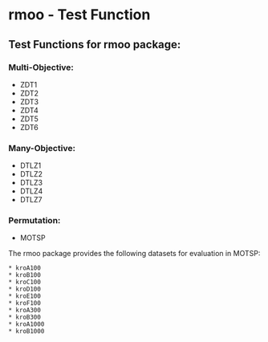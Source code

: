 
<!-- README.md is generated from README.Rmd. Please edit that file -->
# rmoo - Test Function

## Test Functions for rmoo package:

### Multi-Objective:

-   ZDT1
-   ZDT2
-   ZDT3
-   ZDT4
-   ZDT5
-   ZDT6

### Many-Objective:

-   DTLZ1
-   DTLZ2
-   DTLZ3
-   DTLZ4
-   DTLZ7

### Permutation:

-   MOTSP

The rmoo package provides the following datasets for evaluation in MOTSP:

    * kroA100
    * kroB100
    * kroC100
    * kroD100
    * kroE100
    * kroF100
    * kroA300
    * kroB300
    * kroA1000
    * kroB1000
